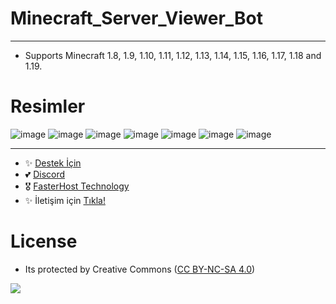 # Minecraft_Server_Viewer_Bot
---

- Supports Minecraft 1.8, 1.9, 1.10, 1.11, 1.12, 1.13, 1.14, 1.15, 1.16, 1.17, 1.18 and 1.19.

# Resimler

![image](https://user-images.githubusercontent.com/63351166/209477541-8ae38fe3-c2da-4dd9-ba88-8ab2c3f80666.png)
![image](https://user-images.githubusercontent.com/63351166/209477535-c27d2873-eefc-42eb-86d2-0acd31dec836.png)
![image](https://user-images.githubusercontent.com/63351166/209477524-5bfc3f89-ce47-4a5e-bc27-1e4942d01be3.png)
![image](https://user-images.githubusercontent.com/63351166/209477568-315e4b24-26aa-47a4-8438-c3dc0392b3a2.png)
![image](https://user-images.githubusercontent.com/63351166/209477595-0571d7b5-81d8-451e-b626-7794a6e17c42.png)
![image](https://user-images.githubusercontent.com/63351166/209477680-172716ce-c1fa-4710-ba0a-1fc88d9a65fd.png)
![image](https://user-images.githubusercontent.com/63351166/209477735-1e0bd97e-c5df-4bc2-bca9-ffe441e608c1.png)

---
- ✨ [Destek İçin](https://fastuptime.com) <br>
- 💕 [Discord](https://fastuptime.com/discord)<br>
- 🎖️ [FasterHost Technology](https://fasterhost.tech/)<br>
- ✨ İletişim için [Tıkla!](mailto:fastuptime@gmail.com)<br>

# License
- Its protected by Creative Commons ([CC BY-NC-SA 4.0](https://creativecommons.org/licenses/by-nc-sa/4.0/))

<a href="https://creativecommons.org/licenses/by-nc-sa/4.0/" title="BYNCSA40"><img src="https://licensebuttons.net/l/by-nc-sa/4.0/88x31.png"></a>
